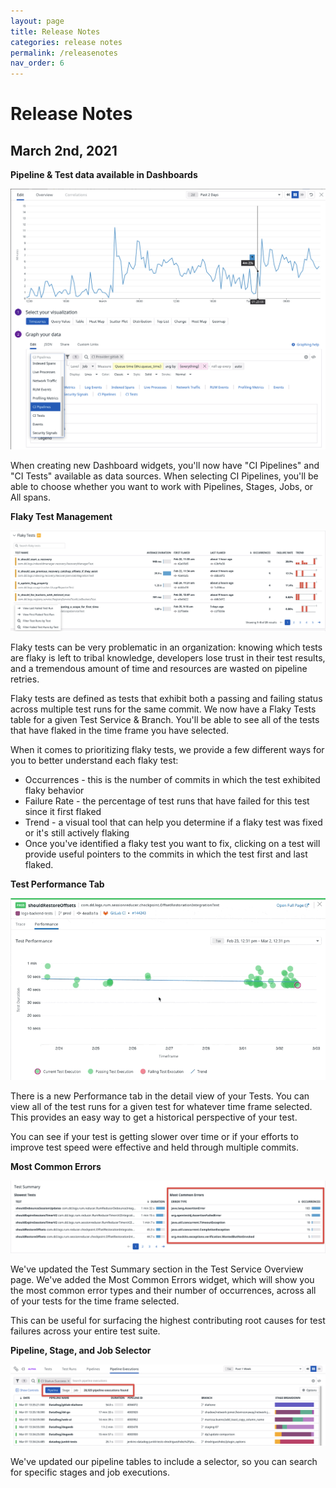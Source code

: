 ```yaml
---
layout: page
title: Release Notes
categories: release notes
permalink: /releasenotes
nav_order: 6
---
```

# Release Notes

## March 2nd, 2021

**Pipeline & Test data available in Dashboards**

![Pipeline & Test data in Dashboards](/docs/assets/pipeline-test-data-in-dashboards.png)

When creating new Dashboard widgets, you'll now have "CI Pipelines" and "CI Tests" available as data sources. When selecting CI Pipelines, you'll be able to choose whether you want to work with Pipelines, Stages, Jobs, or All spans.


**Flaky Test Management**

![Flaky Test Management](/docs/assets/flaky-test-management.png)

Flaky tests can be very problematic in an organization: knowing which tests are flaky is left to tribal knowledge, developers lose trust in their test results, and a tremendous amount of time and resources are wasted on pipeline retries.

Flaky tests are defined as tests that exhibit both a passing and failing status across multiple test runs for the same commit. We now have a Flaky Tests table for a given Test Service & Branch. You'll be able to see all of the tests that have flaked in the time frame you have selected.

When it comes to prioritizing flaky tests, we provide a few different ways for you to better understand each flaky test:

* Occurrences - this is the number of commits in which the test exhibited flaky behavior
* Failure Rate - the percentage of test runs that have failed for this test since it first flaked
* Trend - a visual tool that can help you determine if a flaky test was fixed or it's still actively flaking
* Once you've identified a flaky test you want to fix, clicking on a test will provide useful pointers to the commits in which the test first and last flaked.


**Test Performance Tab**

![Test Performance](docs/assets/test-performance.gif)

There is a new Performance tab in the detail view of your Tests. You can view all of the test runs for a given test for whatever time frame selected. This provides an easy way to get a historical perspective of your test.

You can see if your test is getting slower over time or if your efforts to improve test speed were effective and held through multiple commits.


**Most Common Errors**

![Most Common Errors](/docs/assets/most-common-errors.png)

We've updated the Test Summary section in the Test Service Overview page. We've added the Most Common Errors widget, which will show you the most common error types and their number of occurrences, across all of your tests for the time frame selected.

This can be useful for surfacing the highest contributing root causes for test failures across your entire test suite.


**Pipeline, Stage, and Job Selector**

![Pipeline stage job selector](/docs/assets/pipeline-stage-job-selector.png)

We've updated our pipeline tables to include a selector, so you can search for specific stages and job executions.
